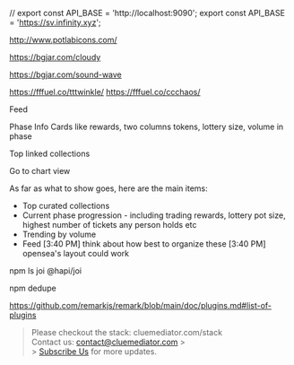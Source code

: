 // export const API_BASE = 'http://localhost:9090';
export const API_BASE = 'https://sv.infinity.xyz';

http://www.potlabicons.com/

<a href="https://www.freepik.com/free-photos-vectors/background" className="text-gray-500">

https://bgjar.com/cloudy

https://bgjar.com/sound-wave

https://fffuel.co/tttwinkle/
https://fffuel.co/ccchaos/

Feed

Phase Info
Cards like rewards, two columns
tokens, lottery size, volume in phase

Top linked collections

Go to chart view

As far as what to show goes, here are the main items:

- Top curated collections
- Current phase progression - including trading rewards, lottery pot size, highest number of tickets any person holds etc
- Trending by volume
- Feed
  [3:40 PM]
  think about how best to organize these
  [3:40 PM]
  opensea's layout could work

npm ls joi @hapi/joi

npm dedupe

https://github.com/remarkjs/remark/blob/main/doc/plugins.md#list-of-plugins

> Please checkout the stack: cluemediator.com/stack
> <br />
> Contact us: contact@cluemediator.com > <br /> > <a href="https://www.cluemediator.com/subscribe">Subscribe Us</a> for
> more updates.
> </Linkify>
